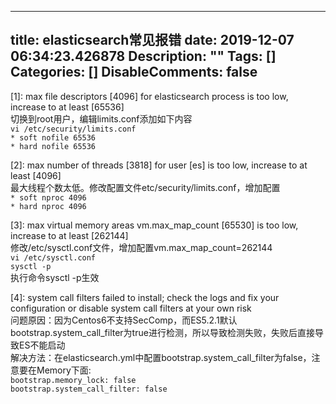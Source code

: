 
---
title: elasticsearch常见报错
date: 2019-12-07 06:34:23.426878
Description: ""
Tags: []
Categories: []
DisableComments: false
---
[1]: max file descriptors [4096] for elasticsearch process is too low,
increase to at least [65536]  
切换到root用户，编辑limits.conf添加如下内容  
`vi /etc/security/limits.conf`  
`* soft nofile 65536`  
`* hard nofile 65536`

[2]: max number of threads [3818] for user [es] is too low, increase to at
least [4096]  
最大线程个数太低。修改配置文件etc/security/limits.conf，增加配置  
`* soft nproc 4096`  
`* hard nproc 4096`

[3]: max virtual memory areas vm.max_map_count [65530] is too low, increase to
at least [262144]  
修改/etc/sysctl.conf文件，增加配置vm.max_map_count=262144  
`vi /etc/sysctl.conf`  
`sysctl -p`  
执行命令sysctl -p生效

[4]: system call filters failed to install; check the logs and fix your
configuration or disable system call filters at your own risk  
问题原因：因为Centos6不支持SecComp，而ES5.2.1默认bootstrap.system_call_filter为true进行检测，所以导致检测失败，失败后直接导致ES不能启动  
解决方法：在elasticsearch.yml中配置bootstrap.system_call_filter为false，注意要在Memory下面:  
`bootstrap.memory_lock: false`  
`bootstrap.system_call_filter: false`

  
  


